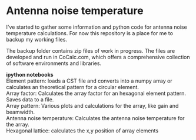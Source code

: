 # Antenna noise temperature
I've started to gather some information and python code for antenna noise temperature calculations.  For now this repository is a place for me to backup my working files.   

The backup folder contains zip files of work in progress.  The files are developed and run in CoCalc.com, which offers a comprehensive collection of software environments and libraries.  

**ipython notebooks**  
Element pattern: loads a CST file and converts into a numpy array or calculates an theoretical pattern for a circular element.  
Array factor: Calculates the array factor for an hexagonal element pattern.  Saves data to a file.  
Array pattern: Various plots and calculations for the array, like gain and beamwidth.   
Antenna noise temperature: Calculates the antenna noise temperature for the array.  
Hexagonal lattice: calculates the x,y position of array elements

